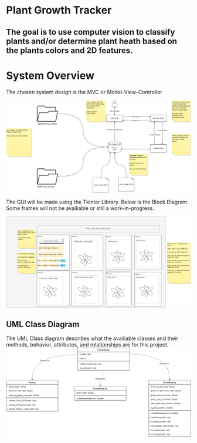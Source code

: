 Plant Growth Tracker
========================
The goal is to use computer vision to classify plants and/or determine plant heath based on the plants colors and 2D features. 
---------------

# System Overview
The chosen system design is the MVC or Model-View-Controller

![System Design - MVC](https://github.com/JovanyZepeda/miniature-doodle/blob/master/docs/block_diagram_flower_growth_tracker-System_Overview.drawio.png)

The GUI will be made using the Tkinter Library. Below is the Block Diagram. Some frames will not be availiable or still a work-in-progress. 

![GUI Block Diagram](https://github.com/JovanyZepeda/miniature-doodle/blob/master/docs/block_diagram_flower_growth_tracker-view_GUI.drawio.png)

## UML Class Diagram
The UML Class diagram describes what the availiable classes and their methods, behavior, attributes, and relationships are for this project. 
![UML Class Digram Photo](https://github.com/JovanyZepeda/miniature-doodle/blob/master/docs/block_diagram_flower_growth_tracker-UML.drawio.png)
